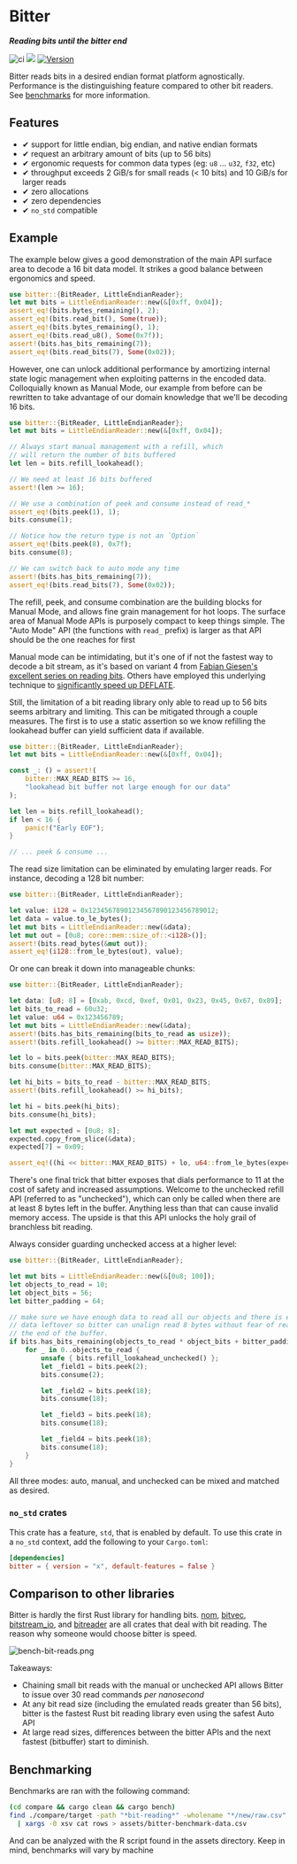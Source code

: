 # Bitter

***Reading bits until the bitter end***

![ci](https://github.com/nickbabcock/bitter/workflows/ci/badge.svg) [![](https://docs.rs/bitter/badge.svg)](https://docs.rs/bitter) [![Version](https://img.shields.io/crates/v/bitter.svg?style=flat-square)](https://crates.io/crates/bitter)

Bitter reads bits in a desired endian format platform agnostically. Performance is the distinguishing feature compared to other bit readers. See [benchmarks](https://github.com/nickbabcock/bitter#comparison-to-other-libraries) for more information.

## Features

 - ✔ support for little endian, big endian, and native endian formats
 - ✔ request an arbitrary amount of bits (up to 56 bits)
 - ✔ ergonomic requests for common data types (eg: `u8` ... `u32`, `f32`, etc)
 - ✔ throughput exceeds 2 GiB/s for small reads (< 10 bits) and 10 GiB/s for larger reads
 - ✔ zero allocations
 - ✔ zero dependencies
 - ✔ `no_std` compatible

## Example

The example below gives a good demonstration of the main API surface area to decode a 16 bit data model. It strikes a good balance between ergonomics and speed.

```rust
use bitter::{BitReader, LittleEndianReader};
let mut bits = LittleEndianReader::new(&[0xff, 0x04]);
assert_eq!(bits.bytes_remaining(), 2);
assert_eq!(bits.read_bit(), Some(true));
assert_eq!(bits.bytes_remaining(), 1);
assert_eq!(bits.read_u8(), Some(0x7f));
assert!(bits.has_bits_remaining(7));
assert_eq!(bits.read_bits(7), Some(0x02));
```

However, one can unlock additional performance by amortizing internal state logic management when exploiting patterns in the encoded data. Colloquially known as Manual Mode, our example from before can be rewritten to take advantage of our domain knowledge that we'll be decoding 16 bits.

```rust
use bitter::{BitReader, LittleEndianReader};
let mut bits = LittleEndianReader::new(&[0xff, 0x04]);

// Always start manual management with a refill, which
// will return the number of bits buffered
let len = bits.refill_lookahead();

// We need at least 16 bits buffered
assert!(len >= 16);

// We use a combination of peek and consume instead of read_*
assert_eq!(bits.peek(1), 1);
bits.consume(1);

// Notice how the return type is not an `Option`
assert_eq!(bits.peek(8), 0x7f);
bits.consume(8);

// We can switch back to auto mode any time
assert!(bits.has_bits_remaining(7));
assert_eq!(bits.read_bits(7), Some(0x02));
```

The refill, peek, and consume combination are the building blocks for Manual Mode, and allows fine grain management for hot loops. The surface area of Manual Mode APIs is purposely compact to keep things simple. The "Auto Mode" API (the functions with `read_` prefix) is larger as that API should be the one reaches for first

Manual mode can be intimidating, but it's one of if not the fastest way to decode a bit stream, as it's based on variant 4 from [Fabian Giesen's excellent series on reading bits](https://fgiesen.wordpress.com/2018/02/20/reading-bits-in-far-too-many-ways-part-2/). Others have employed this underlying technique to [significantly speed up DEFLATE](https://dougallj.wordpress.com/2022/08/20/faster-zlib-deflate-decompression-on-the-apple-m1-and-x86/).

Still, the limitation of a bit reading library only able to read up to 56 bits seems arbitrary and limiting. This can be mitigated through a couple measures. The first is to use a static assertion so we know refilling the lookahead buffer can yield sufficient data if available.

```rust
use bitter::{BitReader, LittleEndianReader};
let mut bits = LittleEndianReader::new(&[0xff, 0x04]);

const _: () = assert!(
    bitter::MAX_READ_BITS >= 16,
    "lookahead bit buffer not large enough for our data"
);

let len = bits.refill_lookahead();
if len < 16 {
    panic!("Early EOF");
}

// ... peek & consume ...
```

The read size limitation can be eliminated by emulating larger reads. For instance, decoding a 128 bit number:

```rust
use bitter::{BitReader, LittleEndianReader};

let value: i128 = 0x12345678901234567890123456789012;
let data = value.to_le_bytes();
let mut bits = LittleEndianReader::new(&data);
let mut out = [0u8; core::mem::size_of::<i128>()];
assert!(bits.read_bytes(&mut out));
assert_eq!(i128::from_le_bytes(out), value);
```

Or one can break it down into manageable chunks:

```rust
use bitter::{BitReader, LittleEndianReader};

let data: [u8; 8] = [0xab, 0xcd, 0xef, 0x01, 0x23, 0x45, 0x67, 0x89];
let bits_to_read = 60u32;
let value: u64 = 0x123456789;
let mut bits = LittleEndianReader::new(&data);
assert!(bits.has_bits_remaining(bits_to_read as usize));
assert!(bits.refill_lookahead() >= bitter::MAX_READ_BITS);

let lo = bits.peek(bitter::MAX_READ_BITS);
bits.consume(bitter::MAX_READ_BITS);

let hi_bits = bits_to_read - bitter::MAX_READ_BITS;
assert!(bits.refill_lookahead() >= hi_bits);

let hi = bits.peek(hi_bits);
bits.consume(hi_bits);

let mut expected = [0u8; 8];
expected.copy_from_slice(&data);
expected[7] = 0x09;

assert_eq!((hi << bitter::MAX_READ_BITS) + lo, u64::from_le_bytes(expected));
```

There's one final trick that bitter exposes that dials performance to 11 at the cost of safety and increased assumptions. Welcome to the unchecked refill API (referred to as "unchecked"), which can only be called when there are at least 8 bytes left in the buffer. Anything less than that can cause invalid memory access. The upside is that this API unlocks the holy grail of branchless bit reading.

Always consider guarding unchecked access at a higher level:

```rust
use bitter::{BitReader, LittleEndianReader};

let mut bits = LittleEndianReader::new(&[0u8; 100]);
let objects_to_read = 10;
let object_bits = 56;
let bitter_padding = 64;

// make sure we have enough data to read all our objects and there is enough
// data leftover so bitter can unalign read 8 bytes without fear of reading past
// the end of the buffer.
if bits.has_bits_remaining(objects_to_read * object_bits + bitter_padding) {
    for _ in 0..objects_to_read {
        unsafe { bits.refill_lookahead_unchecked() };
        let _field1 = bits.peek(2);
        bits.consume(2);

        let _field2 = bits.peek(18);
        bits.consume(18);

        let _field3 = bits.peek(18);
        bits.consume(18);

        let _field4 = bits.peek(18);
        bits.consume(18);
    }
}
```

All three modes: auto, manual, and unchecked can be mixed and matched as desired.

### `no_std` crates

This crate has a feature, `std`, that is enabled by default. To use this crate
in a `no_std` context, add the following to your `Cargo.toml`:

```toml
[dependencies]
bitter = { version = "x", default-features = false }
```

## Comparison to other libraries

Bitter is hardly the first Rust library for handling bits.
[nom](https://crates.io/crates/nom),
[bitvec](https://github.com/bitvecto-rs/bitvec),
[bitstream_io](https://crates.io/crates/bitstream-io), and
[bitreader](https://crates.io/crates/bitreader) are all crates that deal with bit reading.
The reason why someone would choose bitter is speed.

![bench-bit-reads.png](assets/bench-bit-reads.png)

Takeaways:

* Chaining small bit reads with the manual or unchecked API allows Bitter to issue over 30 read commands _per nanosecond_
* At any bit read size (including the emulated reads greater than 56 bits), bitter is the fastest Rust bit reading library even using the safest Auto API
* At large read sizes, differences between the bitter APIs and the next fastest (bitbuffer) start to diminish.

## Benchmarking

Benchmarks are ran with the following command:

```bash
(cd compare && cargo clean && cargo bench)
find ./compare/target -path "*bit-reading*" -wholename "*/new/raw.csv" -print0 \
  | xargs -0 xsv cat rows > assets/bitter-benchmark-data.csv
```

And can be analyzed with the R script found in the assets directory. Keep in mind, benchmarks will vary by machine
